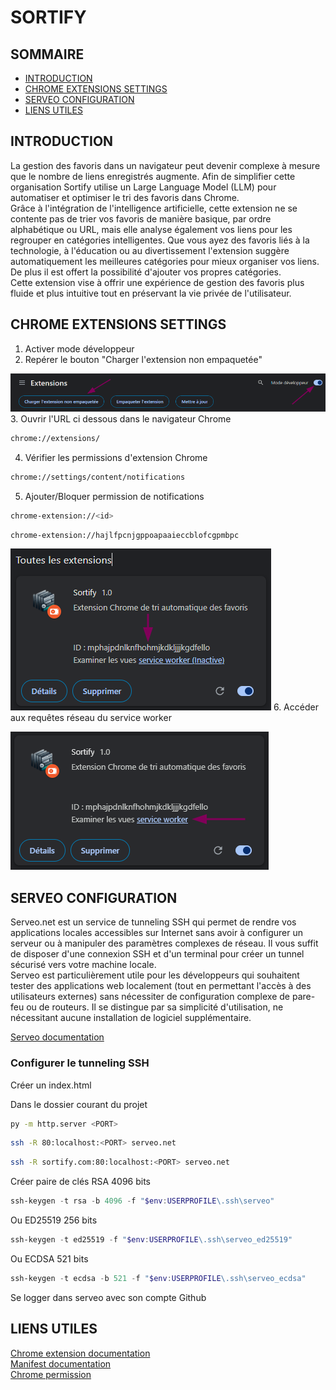 # SORTIFY

## SOMMAIRE
- [INTRODUCTION](#introduction)
- [CHROME EXTENSIONS SETTINGS](#chrome-extensions-settings)
- [SERVEO CONFIGURATION](#serveo-configuration)
- [LIENS UTILES](#liens-utiles)

## INTRODUCTION
La gestion des favoris dans un navigateur peut devenir complexe à mesure que le nombre de liens enregistrés augmente. Afin de simplifier cette organisation Sortify utilise un Large Language Model (LLM) pour automatiser et optimiser le tri des favoris dans Chrome.  
Grâce à l'intégration de l'intelligence artificielle, cette extension ne se contente pas de trier vos favoris de manière basique, par ordre alphabétique ou URL, mais elle analyse également vos liens pour les regrouper en catégories intelligentes. Que vous ayez des favoris liés à la technologie, à l'éducation ou au divertissement l'extension suggère automatiquement les meilleures catégories pour mieux organiser vos liens. De plus il est offert la possibilité d'ajouter vos propres catégories.  
Cette extension vise à offrir une expérience de gestion des favoris plus fluide et plus intuitive tout en préservant la vie privée de l'utilisateur.

## CHROME EXTENSIONS SETTINGS
1. Activer mode développeur
2. Repérer le bouton "Charger l'extension non empaquetée"  

![Chrome extension settings](https://github.com/EmmanuelLefevre/MarkdownImg/blob/main/chrome_settings.png)
3. Ouvrir l'URL ci dessous dans le navigateur Chrome
```bash
chrome://extensions/
```
4. Vérifier les permissions d'extension Chrome
```bash
chrome://settings/content/notifications
```
5. Ajouter/Bloquer permission de notifications
```bash
chrome-extension://<id>
```
```bash
chrome-extension://hajlfpcnjgppoapaaieccblofcgpmbpc
```

![Chrome extension id](https://github.com/EmmanuelLefevre/MarkdownImg/blob/main/chrome_extension_id.png)
6. Accéder aux requêtes réseau du service worker

![Chrome extension requête](https://github.com/EmmanuelLefevre/MarkdownImg/blob/main/chrome_extension_requête.png)



## SERVEO CONFIGURATION
Serveo.net est un service de tunneling SSH qui permet de rendre vos applications locales accessibles sur Internet sans avoir à configurer un serveur ou à manipuler des paramètres complexes de réseau. Il vous suffit de disposer d'une connexion SSH et d'un terminal pour créer un tunnel sécurisé vers votre machine locale.  
Serveo est particulièrement utile pour les développeurs qui souhaitent tester des applications web localement (tout en permettant l'accès à des utilisateurs externes) sans nécessiter de configuration complexe de pare-feu ou de routeurs. Il se distingue par sa simplicité d'utilisation, ne nécessitant aucune installation de logiciel supplémentaire.  

[Serveo documentation](https://serveo.net/)

### Configurer le tunneling SSH
Créer un index.html

Dans le dossier courant du projet
```bash
py -m http.server <PORT>
```
```bash
ssh -R 80:localhost:<PORT> serveo.net
```
```bash
ssh -R sortify.com:80:localhost:<PORT> serveo.net
```
Créer paire de clés RSA 4096 bits
```powershell
ssh-keygen -t rsa -b 4096 -f "$env:USERPROFILE\.ssh\serveo"
```
Ou ED25519 256 bits
```powershell
ssh-keygen -t ed25519 -f "$env:USERPROFILE\.ssh\serveo_ed25519"
```
Ou ECDSA 521 bits
```powershell
ssh-keygen -t ecdsa -b 521 -f "$env:USERPROFILE\.ssh\serveo_ecdsa"
```
Se logger dans serveo avec son compte Github

## LIENS UTILES
[Chrome extension documentation](https://developer.chrome.com/docs/extensions/reference?hl=fr)  
[Manifest documentation](https://developer.chrome.com/docs/extensions/reference/manifest?hl=fr)  
[Chrome permission](https://developer.chrome.com/docs/extensions/reference/api/permissions?hl=fr)
